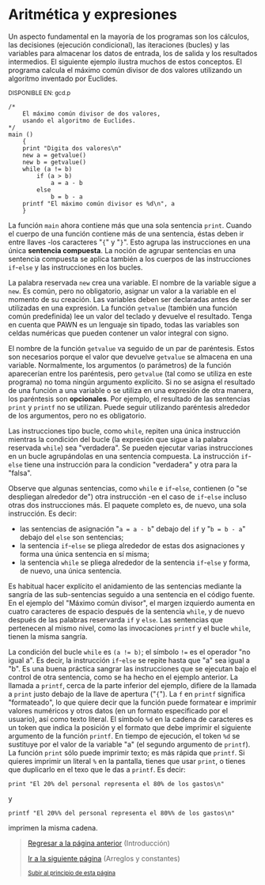 # Aritmética y expresiones
Un aspecto fundamental en la mayoría de los programas son los cálculos, las decisiones (ejecución condicional), las iteraciones (bucles) y las variables
para almacenar los datos de entrada, los de salida y los resultados intermedios. El
siguiente ejemplo ilustra muchos de estos conceptos. El programa
calcula el máximo común divisor de dos valores
utilizando un algoritmo inventado por Euclides.

<sub>DISPONIBLE EN: gcd.p</sub>
```pawn
/*
    El máximo común divisor de dos valores,
    usando el algoritmo de Euclides.
*/
main ()
    {
    print "Digita dos valores\n"
    new a = getvalue()
    new b = getvalue()
    while (a != b)
        if (a > b)
            a = a - b
        else
            b = b - a
    printf "El máximo común divisor es %d\n", a
    }
```

La función `main` ahora contiene más que una sola sentencia `print`. Cuando el cuerpo de una función contiene más de una sentencia, éstas deben ir entre llaves -los caracteres "`{`"
y "`}`". Esto agrupa las instrucciones en una única **sentencia compuesta**. La noción de agrupar sentencias en una sentencia compuesta se aplica también a los cuerpos de las instrucciones `if`-`else` y las instrucciones en los bucles.

La palabra reservada `new` crea una variable. El nombre de la variable sigue a `new`. Es común, pero no obligatorio, asignar un valor a la variable en el momento de su creación. Las variables deben ser declaradas antes de ser utilizadas en una expresión. La función `getvalue` (también una función común predefinida) lee un valor del teclado y devuelve el resultado. Tenga en cuenta que PAWN es un lenguaje sin tipado, todas las variables son celdas numéricas que pueden
contener un valor integral con signo.

El nombre de la función `getvalue` va seguido de un par de paréntesis.
Estos son necesarios porque el valor que devuelve `getvalue` se
almacena en una variable. Normalmente, los argumentos (o parámetros) de la función aparecerían entre los paréntesis, pero `getvalue`
(tal como se utiliza en este programa) no toma ningún argumento explícito.
Si no se asigna el resultado de una función a una variable o se utiliza
en una expresión de otra manera, los paréntesis son **opcionales**.
Por ejemplo, el resultado de las sentencias `print` y `printf`
no se utilizan. Puede seguir utilizando paréntesis alrededor de los argumentos,
pero no es obligatorio.

Las instrucciones tipo bucle, como `while`, repiten una única instrucción mientras la condición del bucle (la expresión que sigue a la palabra reservada `while`) sea "verdadera". Se pueden ejecutar varias instrucciones en un bucle
agrupándolas en una sentencia compuesta. La instrucción `if`-`else`
tiene una instrucción para la condicion "verdadera" y otra para
la "falsa".

Observe que algunas sentencias, como `while` e `if`-`else`, contienen
(o "se despliegan alrededor de") otra instrucción -en el caso de `if`-`else`
incluso otras dos instrucciones más. El paquete completo es, de nuevo,
una sola instrucción. Es decir:

- las sentencias de asignación "`a = a - b`" debajo del `if` y "`b = b - a`" debajo del `else` son sentencias;
- la sentencia `if`-`else` se pliega alrededor de estas dos asignaciones y forma una única sentencia en sí misma;
- la sentencia `while` se pliega alrededor de la sentencia `if`-`else` y
forma, de nuevo, una única sentencia.

Es habitual hacer explícito el anidamiento de las sentencias mediante
la sangría de las sub-sentencias seguido a una sentencia en el código fuente. En el ejemplo del "Máximo común divisor", el margen izquierdo aumenta en cuatro caracteres de espacio después de la sentencia `while`, y de nuevo después de las palabras reservarda `if` y `else`. Las sentencias que
pertenecen al mismo nivel, como las invocaciones `printf` y el 
bucle `while`, tienen la misma sangría.

La condición del bucle `while` es `(a != b)`; el símbolo
`!=` es el operador "no igual a". Es decir, la instrucción `if`-`else`
se repite hasta que "a" sea igual a "b". Es una buena práctica sangrar las
instrucciones que se ejecutan bajo el control de otra sentencia, como se
ha hecho en el ejemplo anterior.
La llamada a `printf`, cerca de la parte inferior del ejemplo, difiere de
la llamada a `print` justo debajo de la llave de apertura ("`{`"). La `f` en
`printf` significa "formateado", lo que quiere decir que la función
puede formatear e imprimir valores numéricos y otros datos (en un formato especificado por el usuario), así como texto literal. El símbolo `%d` en la cadena de caracteres
es un token que indica la posición y el formato que
debe imprimir el siguiente argumento de la función `printf`.
En tiempo de ejecución, el token `%d` se sustituye por el valor de la variable "a"
(el segundo argumento de `printf`).
La función `print` sólo puede imprimir texto; es más rápida que `printf`. Si
quieres imprimir un literal `%` en la pantalla, tienes que usar
`print`, o tienes que duplicarlo en el texo que le das a
`printf`. Es decir:
```pawn
print "El 20% del personal representa el 80% de los gastos\n"
```
y
```pawn
printf "El 20%% del personal representa el 80%% de los gastos\n"
```
imprimen la misma cadena.


> [Regresar a la página anterior](00-introduccion.md) (Introducción)
>
> [Ir a la siguiente página](02-arreglos-y-constantes.md) (Arreglos y constantes)
>
> <sub>[Subir al principio de esta página](#aritmética-y-expresiones)</sub>